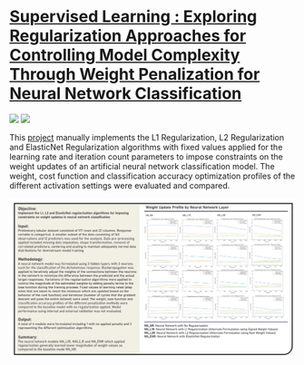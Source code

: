 # [Supervised Learning : Exploring Regularization Approaches for Controlling Model Complexity Through Weight Penalization for Neural Network Classification](https://johnpaulinepineda.github.io/Portfolio_Project_50/)

[![](https://img.shields.io/badge/Python-black?logo=Python)](#) [![](https://img.shields.io/badge/Jupyter-black?logo=Jupyter)](#)

This [project](https://johnpaulinepineda.github.io/Portfolio_Project_50/) manually implements the L1 Regularization, L2 Regularization and ElasticNet Regularization algorithms with fixed values applied for the learning rate and iteration count parameters to impose constraints on the weight updates of an artificial neural network classification model. The weight, cost function and classification accuracy optimization profiles of the different activation settings were evaluated and compared.

<img src="docs/Project50_Summary.png?raw=true"/>
